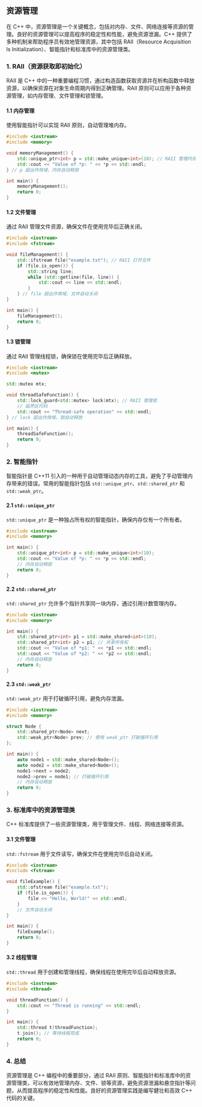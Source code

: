 ## 资源管理

在 C++ 中，资源管理是一个关键概念，包括对内存、文件、网络连接等资源的管理。良好的资源管理可以提高程序的稳定性和性能，避免资源泄漏。C++ 提供了多种机制来帮助程序员有效地管理资源，其中包括 RAII（Resource Acquisition Is Initialization）、智能指针和标准库中的资源管理类。

### 1. **RAII（资源获取即初始化）**

RAII 是 C++ 中的一种重要编程习惯，通过构造函数获取资源并在析构函数中释放资源，以确保资源在对象生命周期内得到正确管理。RAII 原则可以应用于各种资源管理，如内存管理、文件管理和锁管理。

#### 1.1 **内存管理**

使用智能指针可以实现 RAII 原则，自动管理堆内存。

```cpp
#include <iostream>
#include <memory>

void memoryManagement() {
    std::unique_ptr<int> p = std::make_unique<int>(10); // RAII 管理内存
    std::cout << "Value of *p: " << *p << std::endl;
} // p 超出作用域，内存自动释放

int main() {
    memoryManagement();
    return 0;
}
```

#### 1.2 **文件管理**

通过 RAII 管理文件资源，确保文件在使用完毕后正确关闭。

```cpp
#include <iostream>
#include <fstream>

void fileManagement() {
    std::ifstream file("example.txt"); // RAII 打开文件
    if (file.is_open()) {
        std::string line;
        while (std::getline(file, line)) {
            std::cout << line << std::endl;
        }
    } // file 超出作用域，文件自动关闭
}

int main() {
    fileManagement();
    return 0;
}
```

#### 1.3 **锁管理**

通过 RAII 管理线程锁，确保锁在使用完毕后正确释放。

```cpp
#include <iostream>
#include <mutex>

std::mutex mtx;

void threadSafeFunction() {
    std::lock_guard<std::mutex> lock(mtx); // RAII 管理锁
    // 临界区代码
    std::cout << "Thread-safe operation" << std::endl;
} // lock 超出作用域，锁自动释放

int main() {
    threadSafeFunction();
    return 0;
}
```

### 2. **智能指针**

智能指针是 C++11 引入的一种用于自动管理动态内存的工具，避免了手动管理内存带来的错误。常用的智能指针包括 `std::unique_ptr`、`std::shared_ptr` 和 `std::weak_ptr`。

#### 2.1 **`std::unique_ptr`**

`std::unique_ptr` 是一种独占所有权的智能指针，确保内存仅有一个所有者。

```cpp
#include <iostream>
#include <memory>

int main() {
    std::unique_ptr<int> p = std::make_unique<int>(10);
    std::cout << "Value of *p: " << *p << std::endl;
    // 内存自动释放
    return 0;
}
```

#### 2.2 **`std::shared_ptr`**

`std::shared_ptr` 允许多个指针共享同一块内存，通过引用计数管理内存。

```cpp
#include <iostream>
#include <memory>

int main() {
    std::shared_ptr<int> p1 = std::make_shared<int>(10);
    std::shared_ptr<int> p2 = p1; // 共享所有权
    std::cout << "Value of *p1: " << *p1 << std::endl;
    std::cout << "Value of *p2: " << *p2 << std::endl;
    // 内存自动释放
    return 0;
}
```

#### 2.3 **`std::weak_ptr`**

`std::weak_ptr` 用于打破循环引用，避免内存泄漏。

```cpp
#include <iostream>
#include <memory>

struct Node {
    std::shared_ptr<Node> next;
    std::weak_ptr<Node> prev; // 使用 weak_ptr 打破循环引用
};

int main() {
    auto node1 = std::make_shared<Node>();
    auto node2 = std::make_shared<Node>();
    node1->next = node2;
    node2->prev = node1; // 打破循环引用
    // 内存自动释放
    return 0;
}
```

### 3. **标准库中的资源管理类**

C++ 标准库提供了一些资源管理类，用于管理文件、线程、网络连接等资源。

#### 3.1 **文件管理**

`std::fstream` 用于文件读写，确保文件在使用完毕后自动关闭。

```cpp
#include <iostream>
#include <fstream>

void fileExample() {
    std::ofstream file("example.txt");
    if (file.is_open()) {
        file << "Hello, World!" << std::endl;
    }
    // 文件自动关闭
}

int main() {
    fileExample();
    return 0;
}
```

#### 3.2 **线程管理**

`std::thread` 用于创建和管理线程，确保线程在使用完毕后自动释放资源。

```cpp
#include <iostream>
#include <thread>

void threadFunction() {
    std::cout << "Thread is running" << std::endl;
}

int main() {
    std::thread t(threadFunction);
    t.join(); // 等待线程完成
    return 0;
}
```

### 4. **总结**

资源管理是 C++ 编程中的重要部分，通过 RAII 原则、智能指针和标准库中的资源管理类，可以有效地管理内存、文件、锁等资源，避免资源泄漏和悬空指针等问题，从而提高程序的稳定性和性能。良好的资源管理实践是编写健壮和高效 C++ 代码的关键。